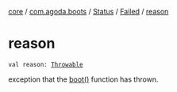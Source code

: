 [core](../../../index.md) / [com.agoda.boots](../../index.md) / [Status](../index.md) / [Failed](index.md) / [reason](./reason.md)

# reason

`val reason: `[`Throwable`](https://kotlinlang.org/api/latest/jvm/stdlib/kotlin/-throwable/index.html)

exception that the [boot()](../../-bootable/boot.md) function has thrown.

